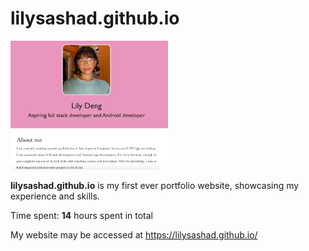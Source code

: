 # lilysashad.github.io

<img src='images/screenshot.png' title='Lily Deng`s portfolio' width='50%' alt='Front page of Lily`s portfolio site' />

**lilysashad.github.io** is my first ever portfolio website, showcasing my experience and skills.

Time spent: **14** hours spent in total

My website may be accessed at https://lilysashad.github.io/
